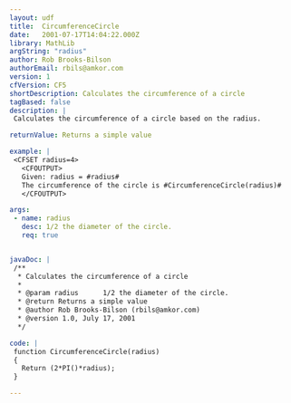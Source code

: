 ```yaml
---
layout: udf
title:  CircumferenceCircle
date:   2001-07-17T14:04:22.000Z
library: MathLib
argString: "radius"
author: Rob Brooks-Bilson
authorEmail: rbils@amkor.com
version: 1
cfVersion: CF5
shortDescription: Calculates the circumference of a circle
tagBased: false
description: |
 Calculates the circumference of a circle based on the radius.

returnValue: Returns a simple value

example: |
 <CFSET radius=4>
   <CFOUTPUT>
   Given: radius = #radius#
   The circumference of the circle is #CircumferenceCircle(radius)#
   </CFOUTPUT>

args:
 - name: radius
   desc: 1/2 the diameter of the circle.
   req: true


javaDoc: |
 /**
  * Calculates the circumference of a circle
  * 
  * @param radius      1/2 the diameter of the circle. 
  * @return Returns a simple value 
  * @author Rob Brooks-Bilson (rbils@amkor.com) 
  * @version 1.0, July 17, 2001 
  */

code: |
 function CircumferenceCircle(radius)
 {
   Return (2*PI()*radius);
 }

---
```


